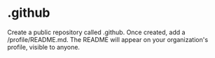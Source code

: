 # .github
Create a public repository called .github. Once created, add a /profile/README.md. The README will appear on your organization's profile, visible to anyone.
